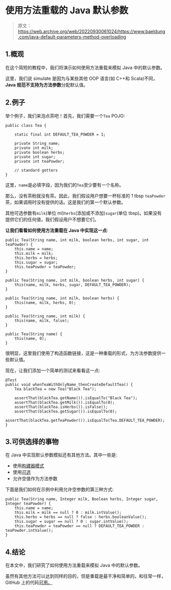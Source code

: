 # 使用方法重载的 Java 默认参数

> 原文：<https://web.archive.org/web/20220930061024/https://www.baeldung.com/java-default-parameters-method-overloading>

## 1.概观

在这个简短的教程中，我们将演示如何使用方法重载来模拟 Java 中的默认参数。

这里，我们说 simulate 是因为与某些其他 OOP 语言(如 C++和 Scala)不同，**Java 规范不支持为方法参数**分配默认值。

## 2.例子

举个例子，我们来泡点茶吧！首先，我们需要一个`Tea` POJO:

```
public class Tea {

    static final int DEFAULT_TEA_POWDER = 1;

    private String name; 
    private int milk;
    private boolean herbs;
    private int sugar;
    private int teaPowder;

    // standard getters 
} 
```

这里，`name`是必填字段，因为我们的`Tea`至少要有一个名称。

那么，没有茶粉就没有茶。因此，我们假设用户想要一杯标准的 1 tbsp `teaPowder`茶，如果调用时没有提供的话。这是我们的第一个默认参数。

其他可选参数有`milk`(单位 ml)`herbs`(添加或不添加)`sugar`(单位 tbsp)。如果没有提供它们的任何值，我们假设用户不想要它们。

**让我们看看如何使用方法重载在 Java 中实现这一点**:

```
public Tea(String name, int milk, boolean herbs, int sugar, int teaPowder) {
    this.name = name;
    this.milk = milk;
    this.herbs = herbs;
    this.sugar = sugar;
    this.teaPowder = teaPowder;
}

public Tea(String name, int milk, boolean herbs, int sugar) {
    this(name, milk, herbs, sugar, DEFAULT_TEA_POWDER);
}

public Tea(String name, int milk, boolean herbs) {
    this(name, milk, herbs, 0);
}

public Tea(String name, int milk) {
    this(name, milk, false);
}

public Tea(String name) {
    this(name, 0);
}
```

很明显，这里我们使用了构造函数链接，这是一种重载的形式，为方法参数提供一些默认值。

现在，让我们添加一个简单的测试来看看这一点:

```
@Test
public void whenTeaWithOnlyName_thenCreateDefaultTea() {
    Tea blackTea = new Tea("Black Tea");

    assertThat(blackTea.getName()).isEqualTo("Black Tea");
    assertThat(blackTea.getMilk()).isEqualTo(0);
    assertThat(blackTea.isHerbs()).isFalse();
    assertThat(blackTea.getSugar()).isEqualTo(0);
    assertThat(blackTea.getTeaPowder()).isEqualTo(Tea.DEFAULT_TEA_POWDER);
}
```

## 3.可供选择的事物

在 Java 中实现默认参数模拟还有其他方法。其中一些是:

*   使用[构建器模式](/web/20221126214719/https://www.baeldung.com/java-builder-pattern-freebuilder#Builder%20java)
*   使用[可选](/web/20221126214719/https://www.baeldung.com/java-optional)
*   允许空值作为方法参数

下面是我们如何在示例中利用允许空参数的第三种方式:

```
public Tea(String name, Integer milk, Boolean herbs, Integer sugar, Integer teaPowder) {
    this.name = name;
    this.milk = milk == null ? 0 : milk.intValue();
    this.herbs = herbs == null ? false : herbs.booleanValue();
    this.sugar = sugar == null ? 0 : sugar.intValue();
    this.teaPowder = teaPowder == null ? DEFAULT_TEA_POWDER : teaPowder.intValue();
}
```

## 4.结论

在本文中，我们研究了如何使用方法重载来模拟 Java 中的默认参数。

虽然有其他方法可以达到同样的目的，但是重载是最干净和简单的。和往常一样，GitHub 上的代码[可用。](https://web.archive.org/web/20221126214719/https://github.com/eugenp/tutorials/tree/master/core-java-modules/core-java-lang-2)